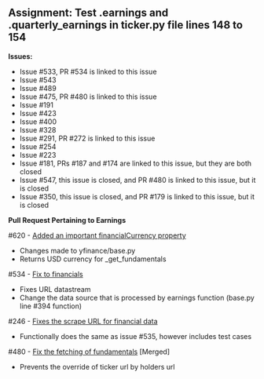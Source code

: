 ## Assignment: Test .earnings and .quarterly_earnings in ticker.py file lines 148 to 154

**Issues:**

- Issue #533, PR #534 is linked to this issue
- Issue #543
- Issue #489
- Issue #475, PR #480 is linked to this issue
- Issue #191
- Issue #423
- Issue #400
- Issue #328
- Issue #291, PR #272 is linked to this issue
- Issue #254
- Issue #223
- Issue #181, PRs #187 and #174 are linked to this issue, but they are both closed
- Issue #547, this issue is closed, and PR #480 is linked to this issue, but it is closed
- Issue #350, this issue is closed, and PR #179 is linked to this issue, but it is closed

**Pull Request Pertaining to Earnings**

\#620 - [Added an important financialCurrency property](https://github.com/ranaroussi/yfinance/pull/620)

- Changes made to yfinance/base.py
- Returns USD currency for \_get_fundamentals

\#534 - [Fix to financials](https://github.com/ranaroussi/yfinance/pull/534)

- Fixes URL datastream
- Change the data source that is processed by earnings function (base.py line \#394 function)

\#246 - [Fixes the scrape URL for financial data](https://github.com/ranaroussi/yfinance/pull/246)

- Functionally does the same as issue \#535, however includes test cases

\#480 - [Fix the fetching of fundamentals](https://github.com/ranaroussi/yfinance/pull/480) \[Merged]

- Prevents the override of ticker url by holders url
